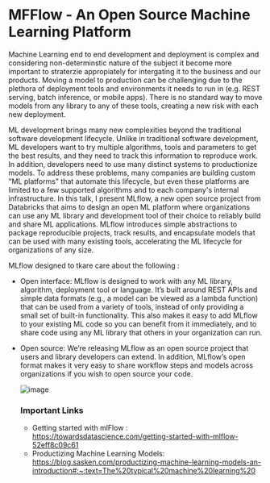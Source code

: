 # MFFlow - An Open Source Machine Learning Platform
Machine Learning end to end development and deployment is complex and considering non-determinstic nature of the subject it become more important to straterzie appropiately for intergating it to the business and our products. Moving a model to production can be challenging due to the plethora of deployment tools and environments it needs to run in (e.g. REST serving, batch inference, or mobile apps). There is no standard way to move models from any library to any of these tools, creating a new risk with each new deployment.

ML development brings many new complexities beyond the traditional software development lifecycle. Unlike in traditional software development, ML developers want to try multiple algorithms, tools and parameters to get the best results, and they need to track this information to reproduce work. In addition, developers need to use many distinct systems to productionize models. To address these problems, many companies are building custom "ML platforms" that automate this lifecycle, but even these platforms are limited to a few supported algorithms and to each company's internal infrastructure. In this talk, I present MLflow, a new open source project from Databricks that aims to design an open ML platform where organizations can use any ML library and development tool of their choice to reliably build and share ML applications. MLflow introduces simple abstractions to package reproducible projects, track results, and encapsulate models that can be used with many existing tools, accelerating the ML lifecycle for organizations of any size.

MLflow designed to tkare care about the following :
* Open interface: MLflow is designed to work with any ML library, algorithm, deployment tool or language. It’s built around REST APIs and simple data formats (e.g., a model can be   viewed as a lambda function) that can be used from a variety of tools, instead of only providing a small set of built-in functionality. This also makes it easy to add MLflow to 
  your existing ML code so you can benefit from it immediately, and to share code using any ML library that others in your organization can run.
* Open source: We’re releasing MLflow as an open source project that users and library developers can extend. In addition, MLflow’s open format makes it very easy to share 
  workflow steps and models across organizations if you wish to open source your code.
  
  ![image](https://user-images.githubusercontent.com/13011167/91650638-a9f00300-ea9f-11ea-8218-e68cb5de129b.png)
  
  
  
  ### Important Links
  * Getting started with mlFlow : https://towardsdatascience.com/getting-started-with-mlflow-52eff8c09c61
  * Productizing Machine Learning Models: https://blog.sasken.com/productizing-machine-learning-models-an-introduction#:~:text=The%20typical%20machine%20learning%20
